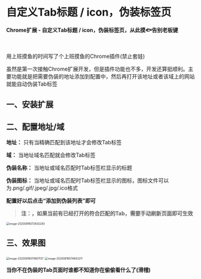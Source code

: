 # 自定义Tab标题 / icon，伪装标签页

**Chrome扩展 - 自定义Tab标题 / icon，伪装标签页，从此摸🐟告别老板键**

​    

用上班摸鱼的时间写了个上班摸鱼的Chrome插件(禁止套娃)

虽然是第一次接触Chrome扩展开发，但是插件功能也不多，开发还算挺顺利。主要功能就是把需要伪装的地址添加到配置中，然后再打开该地址或者该域上的网站就能自动伪装Tab标签



## 一、安装扩展

## 二、配置地址/域

**地址：** 只有当精确匹配到该地址才会修改Tab标签

**域：** 当地址域名匹配就会修改Tab标签

**伪装名称：** 当地址或域名匹配时Tab标签栏显示的标题

**伪装图标：** 当地址或域名匹配时Tab标签栏显示的图标，图标文件可以为.png/.gif/.jpeg/.jpg/.ico格式

**配置好以后点击“添加到伪装列表”即可**

> **注：，如果当前有已经打开的符合匹配的Tab，需要手动刷新页面即可生效**

<img src="/Users/nismison/Library/Application Support/typora-user-images/image-20200816072632283.png" alt="image-20200816072632283" style="zoom:50%;" />



## 三、效果图

<img src="/Users/nismison/Library/Application Support/typora-user-images/image-20200816074801137.png" alt="image-20200816074801137" style="zoom:50%;" />

<img src="/Users/nismison/Library/Application Support/typora-user-images/image-20200816074843211.png" alt="image-20200816074843211" style="zoom:50%;" />



**当你不在伪装的Tab页面时谁都不知道你在偷偷看什么了(滑稽)**